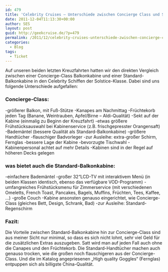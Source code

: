 ```yaml
---
id: 479
title: 'Celebrity Cruises – Unterschiede zwischen Concierge Class und Standard-Balkonkabine'
date: 2011-12-04T11:13:30+00:00
author: SES
layout: post
guid: http://geekcruise.de/?p=479
permalink: /2011/12/celebrity-cruises-unterschiede-zwischen-concierge-class-und-standard-balkonkabine/
categories:
  - Blog
tags:
  - Ticket
---
```

Auf unseren beiden letzten Kreuzfahrten hatten wir den direkten Vergleich zwischen einer Concierge-Class Balkonkabine und einer Standard-Balkonkabine in den Celebrity Schiffen der Solstice-Klasse.
Dabei sind uns folgende Unterschiede aufgefallen:

### Concierge-Class:

-größerer Balkon, mit Fuß-Stütze
-Kanapes am Nachmittag
-Früchtekorb jeden Tag (Banane, Weintrauben, Apfel/Birne – Aldi-Qualität)
-Sekt auf der Kabine (einmalig zu Beginn der Kreuzfahrt)
-etwas größere Frühstücksauswahl bei Kabinenservice (z.B. frischgepresster Orangensaft)
-Bademäntel (bessere Qualität als Standard-Balkonkabine)
-größere Handtücher
-flauschiger Badvorleger
-zur Ausleihe: extra-großer Schirm, Fernglas
-bessere Lage der Kabine
-bevorzugte Tischwahl
-Kabinenpersonal achtet auf mehr Details
-Kabinen sind in der Regel auf höheren Decks gelegen

### was bietet auch die Standard-Balkonkabine:

-einfachere Bademäntel
-großer 32“LCD-TV mit interaktivem Menü (in beiden Klassen identisch, ebenso das verfügbare VOD-Programm)
-umfangreiches Frühstücksmenu für Zimmerservice (mit verschiedenen Omeletts, French Toast, Pancakes, Bagels, Muffins, Früchten, Tees, Kaffee, &#8230;)
-große Couch
-Kabine ansonsten genauso eingerichtet, wie Concierge-Class (gleiches Bett, Design, Schrank, Bad)
-zur Ausleihe: Standard-Regenschirm

### Fazit:

Die Vorteile zwischen Standard-Balkonkabine hin zur Concierge-Class sind aus meiner Sicht nur minimal, so dass es sich nicht lohnt, sehr viel Geld für die zusätzlichen Extras auszugeben. Satt wird man auf jeden Fall auch ohne die Canapes und den Früchtekorb. Die Standard-Handtücher machen auch genauso trocken, wie die großen noch flauschigeren aus der Concierge-Class. Und die im Katalog angepriesenen „High quality Goggles“ (Fernglas) entpuppen sich als billigste China-Qualität.
